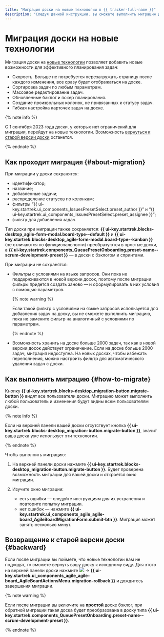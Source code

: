 ```yaml
---
title: "Миграция доски на новые технологии в {{ tracker-full-name }}"
description: "Следуя данной инструкции, вы сможете выполнить миграцию доски на новые технологии." 
---
```


# Миграция доски на новые технологии

Миграция доски на [новые технологии](agile-new.md) позволяет добавить новые возможности для эффективного планирования задач:

* Скорость. Больше не потребуется перезагружать страницу после каждого изменения, все сразу будет отображаться на доске.
* Сортировка задач по любым параметрам.
* Массовое редактирование задач.
* Обновленные бэклог и покер планирования.
* Создание произвольных колонок, не привязанных к статусу задач.
* Гибкая настройка карточек задач на доске.

{% note info %}

С 1 сентября 2023 года доски, у которых нет ограничений для миграции, перейдут на новые технологии. Возможность [вернуться к старой версии доски](#backward) останется.

{% endnote %}

## Как проходит миграция {#about-migration}

При миграции у доски сохранятся:

* идентификатор;
* название;
* добавленные задачи;
* распределение статусов по колонкам;
* фильтры <q>{{ ui-key.startrek.ui_components_IssuesPresetSelect.preset_author }}</q> и <q>{{ ui-key.startrek.ui_components_IssuesPresetSelect.preset_assignee }}</q>;
* фильтр для добавления задач.

Тип доски при миграции также сохраняется: **{{ ui-key.startrek.blocks-desktop_agile-form-modal.board-type--default }}** и **{{ ui-key.startrek.blocks-desktop_agile-form-modal.board-type--kanban }}** (не отличаются по функциональности) преобразуются в простые доски, а **{{ ui-key.startrek.components_QueuePresetOnboarding.preset-name--scrum-development-preset }}** — в доски с бэклогом и спринтами.

При миграции не сохранятся:

* Фильтры с условиями на языке запросов. Они пока не поддерживаются в новой версии досок, поэтому после миграции фильры придется создать заново — и сформулировать в них условия с помощью параметров.

   {% note warning %}

   Если такой фильтр с условиями на языке запросов используется для добавления задач на доску, вы не сможете выполнить миграцию, пока не замените фильтр на аналогичный с условиями по параметрам.

   {% endnote %}

* Возможность хранить на доске больше 2000 задач, так как в новой версии досок действует ограничение. Если на доске больше 2000 задач, миграция недоступна. На новых досках, чтобы избежать переполнения, можно настроить фильтр для автоматического удаления задач с доски.

## Как выполнить миграцию {#how-to-migrate}

Кнопку **{{ ui-key.startrek.blocks-desktop_migration-button.migrate-button }}** видят все пользователи доски. Миграцию может выполнить любой пользователь и изменения будут видны всем пользователям доски.

{% note info %}

Если на верхней панели вашей доски отсутствует кнопка **{{ ui-key.startrek.blocks-desktop_migration-button.migrate-button }}**, значит ваша доска уже использует эти технологии.

{% endnote %}

Чтобы выполнить миграцию:

1. На верхней панели доски нажмите **{{ ui-key.startrek.blocks-desktop_migration-button.migrate-button }}**. Будет проверена возможность миграции для вашей доски и откроется окно миграции.

1. Изучите окно миграции:
   * есть ошибки — следуйте инструкциям для их устранения и повторите попытку миграции.
   * нет ошибок — нажмите **{{ ui-key.startrek.ui_components_agile_agile-board_AgileBoardMigrationForm.submit-btn }}**. Миграция может занять несколько минут.

## Возвращение к старой версии доски {#backward}

Если после миграции вы поймете, что новые технологии вам не подходят, то сможете вернуть вашу доску к исходному виду. Для этого на верхней панели доски нажмите ![](../../_assets/tracker/svg/actions.svg) → **{{ ui-key.startrek.ui_components_agile_agile-board_AgileBoardActionsMenu.migration-rollback }}** и дождитесь завершения миграции.

{% note warning %}

Если после миграции вы включите на **простой** доске бэклог, при обратной миграции такая доска будет преобразована в доску типа **{{ ui-key.startrek.components_QueuePresetOnboarding.preset-name--scrum-development-preset }}**.

{% endnote %}


